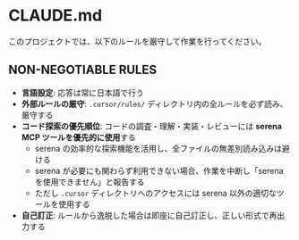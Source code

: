 # CLAUDE.md

このプロジェクトでは、以下のルールを厳守して作業を行ってください。

## NON-NEGOTIABLE RULES

- **言語設定**: 応答は常に日本語で行う
- **外部ルールの厳守**: `.cursor/rules/` ディレクトリ内の全ルールを必ず読み、厳守する
- **コード探索の優先順位**: コードの調査・理解・実装・レビューには **serena MCP ツールを優先的に使用**する
  - serena の効率的な探索機能を活用し、全ファイルの無差別読み込みは避ける
  - serena が必要にも関わらず利用できない場合、作業を中断し「serena を使用できません」と報告する
  - ただし `.cursor` ディレクトリへのアクセスには serena 以外の適切なツールを使用する
- **自己訂正**: ルールから逸脱した場合は即座に自己訂正し、正しい形式で再出力する
